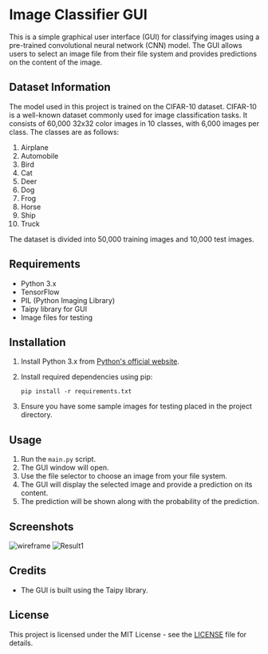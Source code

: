 # Image Classifier GUI

This is a simple graphical user interface (GUI) for classifying images using a pre-trained convolutional neural network (CNN) model. The GUI allows users to select an image file from their file system and provides predictions on the content of the image.

## Dataset Information

The model used in this project is trained on the CIFAR-10 dataset. CIFAR-10 is a well-known dataset commonly used for image classification tasks. It consists of 60,000 32x32 color images in 10 classes, with 6,000 images per class. The classes are as follows:

1. Airplane
2. Automobile
3. Bird
4. Cat
5. Deer
6. Dog
7. Frog
8. Horse
9. Ship
10. Truck

The dataset is divided into 50,000 training images and 10,000 test images.

## Requirements

- Python 3.x
- TensorFlow
- PIL (Python Imaging Library)
- Taipy library for GUI
- Image files for testing

## Installation

1. Install Python 3.x from [Python's official website](https://www.python.org/).
2. Install required dependencies using pip:

    ```
    pip install -r requirements.txt
    ```

3. Ensure you have some sample images for testing placed in the project directory.

## Usage

1. Run the `main.py` script.
2. The GUI window will open.
3. Use the file selector to choose an image from your file system.
4. The GUI will display the selected image and provide a prediction on its content.
5. The prediction will be shown along with the probability of the prediction.

## Screenshots
![wireframe](https://github.com/SankritaPatel/ImageClassification/assets/161813782/9968ef3b-7f33-4648-a02d-1a620f049634)
![Result1](https://github.com/SankritaPatel/ImageClassification/assets/161813782/f4315cec-d8ea-46bc-ab43-870115bad3d8)



## Credits

- The GUI is built using the Taipy library.

## License

This project is licensed under the MIT License - see the [LICENSE](LICENSE) file for details.
